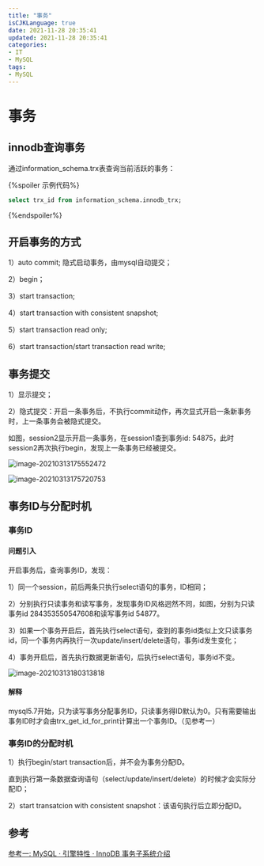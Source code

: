 ```yaml
---
title: "事务"
isCJKLanguage: true
date: 2021-11-28 20:35:41
updated: 2021-11-28 20:35:41
categories: 
- IT
- MySQL
tags: 
- MySQL
---
```


# 事务

## innodb查询事务

通过information_schema.trx表查询当前活跃的事务：

{%spoiler 示例代码%}
```sql
select trx_id from information_schema.innodb_trx;
```
{%endspoiler%}

## 开启事务的方式

1）auto commit; 隐式启动事务，由mysql自动提交；

2）begin；

3）start transaction;

4）start transaction with consistent snapshot;

5）start transaction read only;

6）start transaction/start transaction read write;

## 事务提交

1）显示提交；

2）隐式提交：开启一条事务后，不执行commit动作，再次显式开启一条新事务时，上一条事务会被隐式提交。

如图，session2显示开启一条事务，在session1查到事务id: 54875，此时session2再次执行begin，发现上一条事务已经被提交。

![image-20210313175552472](https://raw.githubusercontent.com/Abug0/Typora-Pics/master/pics/Typora20210313175724.png)

![image-20210313175720753](https://raw.githubusercontent.com/Abug0/Typora-Pics/master/pics/Typora20210313175726.png)

## 事务ID与分配时机

### 事务ID

#### 问题引入

开启事务后，查询事务ID，发现：

1）同一个session，前后两条只执行select语句的事务，ID相同；

2）分别执行只读事务和读写事务，发现事务ID风格迥然不同，如图，分别为只读事务id 284353550547608和读写事务id 54877。

3）如果一个事务开启后，首先执行select语句，查到的事务id类似上文只读事务id，同一个事务内再执行一次update/insert/delete语句，事务id发生变化；

4）事务开启后，首先执行数据更新语句，后执行select语句，事务id不变。

![image-20210313180313818](https://raw.githubusercontent.com/Abug0/Typora-Pics/master/pics/Typora20210313222814.png)

#### 解释

mysql5.7开始，只为读写事务分配事务ID，只读事务得ID默认为0。只有需要输出事务ID时才会由trx_get_id_for_print计算出一个事务ID。（见参考一）

### 事务ID的分配时机

1）执行begin/start transaction后，并不会为事务分配ID。

直到执行第一条数据查询语句（select/update/insert/delete）的时候才会实际分配ID；

2）start transatcion with consistent snapshot：该语句执行后立即分配ID。

## 参考

[参考一: MySQL · 引擎特性 · InnoDB 事务子系统介绍](http://mysql.taobao.org/monthly/2015/12/01/)